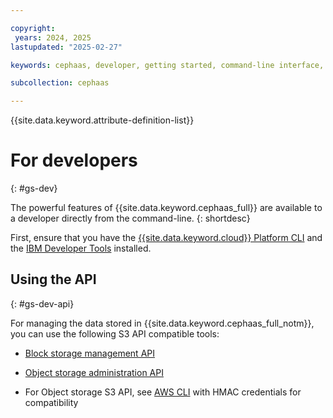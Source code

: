 ```yaml
---

copyright:
 years: 2024, 2025
lastupdated: "2025-02-27"

keywords: cephaas, developer, getting started, command-line interface, cli

subcollection: cephaas

---
```

{{site.data.keyword.attribute-definition-list}}


# For developers
{: #gs-dev}

The powerful features of {{site.data.keyword.cephaas_full}} are available to a developer directly from the command-line.
{: shortdesc}

First, ensure that you have the [{{site.data.keyword.cloud}} Platform CLI](/docs/cli) and the [IBM Developer Tools](/docs/sdk-handbook?topic=sdk-handbook-devtools) installed.






## Using the API
{: #gs-dev-api}

For managing the data stored in {{site.data.keyword.cephaas_full_notm}}, you can use the following S3 API compatible tools:

* [Block storage management API](/apidocs/block-storage)

* [Object storage administration API](/apidocs/object-storage)

* For Object storage S3 API, see [AWS CLI](/docs/cephaas?topic=cephaas-aws-cli) with HMAC credentials for compatibility
